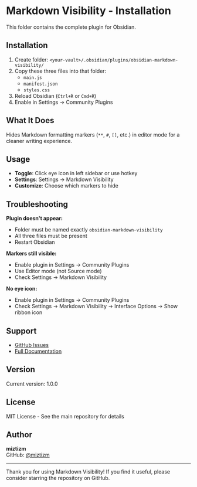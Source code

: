 # Markdown Visibility - Installation

This folder contains the complete plugin for Obsidian.

## Installation

1. Create folder: `<your-vault>/.obsidian/plugins/obsidian-markdown-visibility/`
2. Copy these three files into that folder:
   - `main.js`
   - `manifest.json`
   - `styles.css`
3. Reload Obsidian (`Ctrl+R` or `Cmd+R`)
4. Enable in Settings → Community Plugins

## What It Does

Hides Markdown formatting markers (`**`, `#`, `[]`, etc.) in editor mode for a cleaner writing experience.

## Usage

- **Toggle**: Click eye icon in left sidebar or use hotkey
- **Settings**: Settings → Markdown Visibility
- **Customize**: Choose which markers to hide

## Troubleshooting

**Plugin doesn't appear:**
- Folder must be named exactly `obsidian-markdown-visibility`
- All three files must be present
- Restart Obsidian

**Markers still visible:**
- Enable plugin in Settings → Community Plugins
- Use Editor mode (not Source mode)
- Check Settings → Markdown Visibility

**No eye icon:**
- Enable plugin in Settings → Community Plugins
- Check Settings → Markdown Visibility → Interface Options → Show ribbon icon

## Support

- [GitHub Issues](https://github.com/miztizm/obsidian-markdown-visibility/issues)
- [Full Documentation](https://github.com/miztizm/obsidian-markdown-visibility)

## Version

Current version: 1.0.0

## License

MIT License - See the main repository for details

## Author

**miztizm**  
GitHub: [@miztizm](https://github.com/miztizm)

---

Thank you for using Markdown Visibility! If you find it useful, please consider starring the repository on GitHub.

